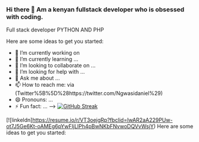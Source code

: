 ### Hi there 👋 Am a kenyan fullstack developer who is obsessed with coding.
Full stack developer
PYTHON AND PHP


Here are some ideas to get you started:

- 🔭 I’m currently working on 
- 🌱 I’m currently learning ...
- 👯 I’m looking to collaborate on ...
- 🤔 I’m looking for help with ...
- 💬 Ask me about ...
- 📫 How to reach me: via (Twitter%5B%5D%28https://twitter.com/Ngwasidaniel%29)
- 😄 Pronouns: ...
- ⚡ Fun fact: ...
-->
[![GitHub Streak](https://github-readme-streak-stats.herokuapp.com/?user=DenverCoder1)](https://git.io/streak-stats)
 
[![linkeldn]https://resume.io/r/VT3oejgRp?fbclid=IwAR2aA229PUw-ot7J5Ge6Kt-oAMEg6pYwFIjLlPh4pBwNKbFNvwoDQVvWsjY) Here are some ideas to get you started:
